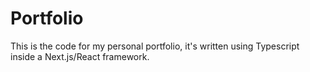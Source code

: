 # Portfolio

This is the code for my personal portfolio, it's written using Typescript inside a Next.js/React framework.
